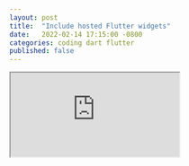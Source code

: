 ```yaml
---
layout: post
title:  "Include hosted Flutter widgets"
date:   2022-02-14 17:15:00 -0800
categories: coding dart flutter
published: false
---
```


<iframe src="https://z333k.com/page2">
</iframe>

<object type="text/html" data="https://z333k.com/page2">
</object>